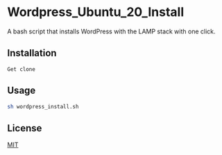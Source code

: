 # Wordpress_Ubuntu_20_Install

A bash script that installs WordPress with the LAMP stack with one click.  
## Installation

```git
Get clone 
```


## Usage

```bash
sh wordpress_install.sh
```



## License
[MIT](https://choosealicense.com/licenses/mit/)
